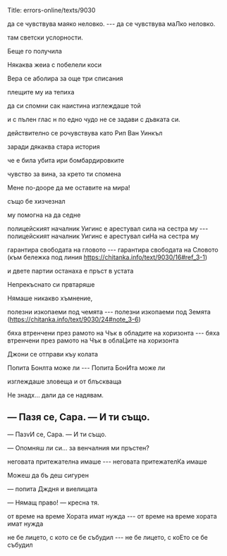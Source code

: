 Title: errors-online/texts/9030

да се чувствува маяко неловко. --- да се чувствува маЛко неловко.

там светски услорности.

Беще го получила

Някаква жеиа с побелели коси

Вера се аболира за още три списания

плещите му иа тепиха

да си спомни сак наистина изглеждаше той

и с пълен глас н по едно чудо не се задави с дъвката си.

действително се pочувствува като Рип Ван Уинкъл

заради дякаква стара история

че е била убита ири бомбардировките

чувство за вина, за крето ти спомена

Мене по-дооре да ме оставите на мира!

също бе хизчезнал

му помогна на да седне

полицейският началник Уигинс е арестувал сила на сестра му --- полицейският началник Уигинс е арестувал сиНа на сестра му

гарантира свободата на гловото --- гарантира свободата на Словото (към бележка под линия 
 https://chitanka.info/text/9030/16#ref_3-1)

и двете партии останаха е пръст в устата

Непрекъснато си првтаряше

Нямаше никакво хъмнение,

полезни изкопаеми под чемята --- полезни изкопаеми под Земята (https://chitanka.info/text/9030/24#note_3-6)

бяха втренчени през рамото на Чък в обладите на хоризонта --- бяха втренчени през рамото на Чък в облаЦите на хоризонта

Джони се отправи къу колата

Попита Бонлта може ли --- Попита БонИта може ли

изглеждаше зловеща и от блъскваща

Не знадх… дали да се надявам.


— Пазя се, Сара.
 — И ти също.
---
— ПазvИ се, Сара.
 — И ти също.


— Опомняш ли си… за венчалния ми пръстен?

неговата притежателна имаше --- неговата притежателКа имаше

Можеш да бъ деш сигурен

— попита Дждня и виелицата

— Нямащ право! — кресна тя.

от време на време Хората имат нужда --- от време на време хората имат нужда

не бе лицето, с кото се бе събудил --- не бе лицето, с коЕто се бе събудил
